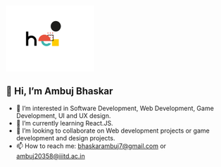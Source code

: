 <img src="./hello.gif" width="200" height="150">

## 👋 Hi, I’m Ambuj Bhaskar


* 👀 I’m interested in Software Development, Web Development, Game Development, UI and UX design.
* 🌱 I’m currently learning React.JS.
* 💞️ I’m looking to collaborate on Web development projects or game development and design projects.
* 📫 How to reach me: bhaskarambuj7@gmail.com or ambuj20358@iiitd.ac.in

<!---
Ambujbhaskar/Ambujbhaskar is a ✨ special ✨ repository because its `README.md` (this file) appears on your GitHub profile.
You can click the Preview link to take a look at your changes.
--->

